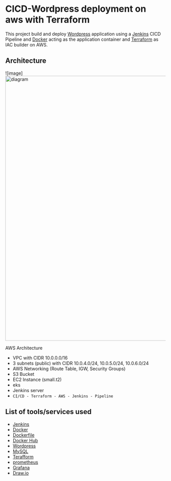 # CICD-Wordpress deployment on aws with Terraform
This project build and deploy [Wordpress](https://wordpress.org/) application using a [Jenkins](https://www.jenkins.io/) CICD Pipeline and [Docker](https://www.docker.com/) acting as the application container and [Terraform](https://www.terraform.io/) as IAC builder on AWS.


## Architecture


![image]<img width="830" alt="diagram" src="https://github.com/user-attachments/assets/647d3630-3b0d-4103-b790-fd34acd846fb">




AWS Architecture

* VPC with CIDR 10.0.0.0/16
* 3 subnets (public) with CIDR 10.0.4.0/24, 10.0.5.0/24, 10.0.6.0/24
* AWS Networking (Route Table, IGW, Security Groups)
* S3 Bucket
* EC2 Instance (small.t2)
* eks
* Jenkins server
* ```CI/CD - Terraform - AWS - Jenkins - Pipeline```



## List of tools/services used
* [Jenkins](https://www.jenkins.io/)
* [Docker](https://www.docker.com/)
* [Dockerfile](https://docs.docker.com/engine/reference/builder/)
* [Docker Hub](https://hub.docker.com/)
* [Wordpress](https://wordpress.org/)
* [MySQL](https://www.mysql.com/)
* [Terafform](https://www.terraform.io/)
* [prometheus](https://prometheus.io/)
* [Grafana](https://grafana.com/)
* [Draw.io](https://www.draw.io/index.html)


